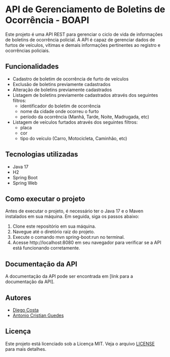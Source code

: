 # API de Gerenciamento de Boletins de Ocorrência - BOAPI
Este projeto é uma API REST para gerenciar o ciclo de vida de informações de boletins de ocorrência policial. A API é capaz de gerenciar dados de furtos de veículos, vítimas e demais informações pertinentes ao registro e ocorrências policiais.

## Funcionalidades

- Cadastro de boletim de ocorrência de furto de veículos
- Exclusão de boletins previamente cadastrados
- Alteração de boletins previamente cadastrados
- Listagem de boletins previamente cadastrados através dos seguintes filtros:
  - identificador do boletim de ocorrência
  - nome da cidade onde ocorreu o furto
  - período da ocorrência (Manhã, Tarde, Noite, Madrugada, etc)
- Listagem de veículos furtados através dos seguintes filtros:
  - placa
  - cor
  - tipo do veículo (Carro, Motocicleta, Caminhão, etc)

## Tecnologias utilizadas

- Java 17
- H2
- Spring Boot
- Spring Web

## Como executar o projeto

Antes de executar o projeto, é necessário ter o Java 17 e o Maven instalados em sua máquina. Em seguida, siga os passos abaixo:

1. Clone este repositório em sua máquina.
2. Navegue até o diretório raiz do projeto.
3. Execute o comando mvn spring-boot:run no terminal.
4. Acesse http://localhost:8080 em seu navegador para verificar se a API está funcionando corretamente.

## Documentação da API

A documentação da API pode ser encontrada em [link para a documentação da API].

## Autores

- [Diego Costa](https://github.com/c-diego)
- [Antonio Cristian Guedes](https://github.com/cris-guedes)

## Licença

Este projeto está licenciado sob a Licença MIT. Veja o arquivo [LICENSE](https://github.com/c-diego/BOAPI/blob/main/LICENSE) para mais detalhes.

